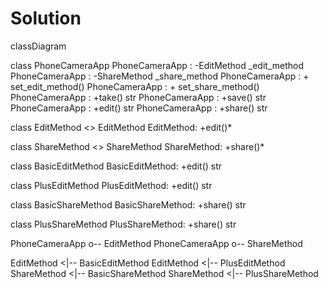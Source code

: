 # Solution


classDiagram

class PhoneCameraApp
PhoneCameraApp : -EditMethod  _edit_method
PhoneCameraApp : -ShareMethod _share_method
PhoneCameraApp : + set_edit_method()
PhoneCameraApp : + set_share_method()
PhoneCameraApp : +take() str
PhoneCameraApp : +save() str
PhoneCameraApp : +edit() str
PhoneCameraApp : +share() str


class EditMethod
<<interface>> EditMethod
EditMethod: +edit()*


class ShareMethod
<<interface>> ShareMethod
ShareMethod: +share()*


class BasicEditMethod
BasicEditMethod: +edit() str

class PlusEditMethod
PlusEditMethod: +edit() str

class BasicShareMethod
BasicShareMethod: +share() str

class PlusShareMethod
PlusShareMethod: +share() str

PhoneCameraApp o-- EditMethod
PhoneCameraApp o-- ShareMethod

EditMethod <|-- BasicEditMethod
EditMethod <|-- PlusEditMethod
ShareMethod <|-- BasicShareMethod
ShareMethod <|-- PlusShareMethod
